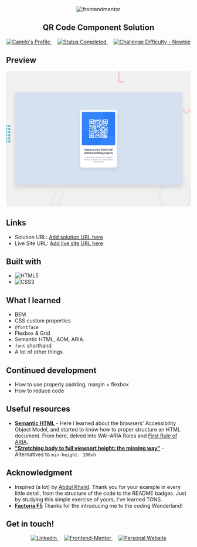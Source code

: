 
<div align="center">
  <img src="https://www.frontendmentor.io/static/images/logo-mobile.svg" alt="frontendmentor" width="80">
  <h2 align="center">QR Code Component Solution</h2>
</div>

<!-- Bagdes -->
<div align="center">
  <!-- Profiles -->
  <a href="https://www.frontendmentor.io/profile/camilorocca" target="_blank">
    <img src="https://img.shields.io/badge/Profile-camilorocca-eee?style=for-the-badge&logo=frontendmentor" alt="Camilo's Profile">
  </a>  &nbsp;&nbsp;&nbsp;

  <!-- Status -->
  <a href="#">
    <img src="https://img.shields.io/badge/Status-Completed-brightgreen?style=for-the-badge" alt="Status Completed">
  </a>&nbsp;&nbsp;&nbsp;

  <!-- Difficulty -->
  <a href="https://www.frontendmentor.io/challenges?difficulties=1"  target="_blank">
    <img src="https://img.shields.io/badge/Difficulty-Newbie-61BECD?style=for-the-badge&logo=frontendmentor" alt="Challenge Difficulty - Newbie">
  </a>

</div>

## **Preview**

<div align='center'>
<img src="./design/desktop-preview.jpg">
</div>


## **Links**

- Solution URL: [Add solution URL here](https://qr-code-component-without-any-added-creativity)
- Live Site URL: [Add live site URL here](https://your-live-site-url.com)


## **Built with**

- ![HTML5](https://img.shields.io/badge/html5-%23E34F26.svg?style=for-the-badge&logo=html5&logoColor=white)   
- ![CSS3](https://img.shields.io/badge/css3-%231572B6.svg?style=for-the-badge&logo=css3&logoColor=white)  

## **What I learned**

* BEM
* CSS custom properties
* `@fontface` 
* Flexbox & Grid
* Semantic HTML, AOM, ARIA.
* `font` shorthand
* A lot of other things

  
## **Continued development**

* How to use properly padding, margin + flexbox
* How to reduce code
  

## Useful resources

* [**Semantic HTML**](https://web.dev/learn/html/semantic-html/) - Here I learned about the browsers' Accessibility Object Model, and started to know how to proper structure an HTML document. From here, delved into WAI-ARIA Roles and [First Rule of ARIA](https://www.w3.org/TR/using-aria/#firstrule).
* [**"Stretching body to full viewport height: the missing way"**](https://dev.to/fenok/stretching-body-to-full-viewport-height-the-missing-way-2ghd) - Alternatives to `min-height: 100vh`


<!-- ACKNOWLEDGMENTS -->
## **Acknowledgment**

* Inspired (a lot) by [Abdul Khalid](https://www.frontendmentor.io/profile/0xAbdulKhalid). Thank you for your example in every little detail, from the structure of the code to the README badges. Just by studying this simple exercise of yours, I've learned TONS. 
* [**Factoria F5**](https://factoriaf5.org)  Thanks for the introducing me to the coding Wonderland!


## **Get in touch!**

<div align=center>

  <a href="https://linkedin.com/in/camilorocca" target="_blank">
    <img src="https://img.shields.io/badge/linkedin%20Profile-%2300acee.svg?color=405DE6&style=for-the-badge&logo=linkedin&logoColor=white" alt=Linkedin>
  </a>&nbsp;&nbsp;&nbsp;

  <a href="https://www.frontendmentor.io/profile/camilorocca" target="_blank">
    <img src="https://img.shields.io/badge/FEM%20Profile-f8f9f8?style=for-the-badge&logo=Frontend-Mentor&logoColor=black" alt="Frontend-Mentor">
  </a> &nbsp;&nbsp;&nbsp;

  <a href="https://www.github.com/camilorocca/" target="_blank">
    <img src="https://img.shields.io/badge/Github%20Profile-131313?style=for-the-badge&logo=github&logoColor=white" alt="Personal Website">
  </a>

</div>